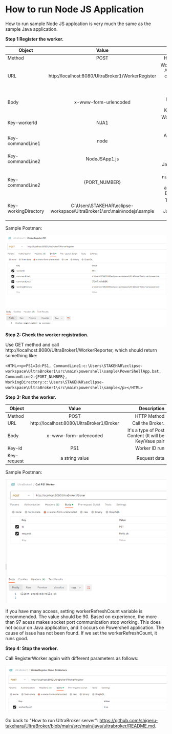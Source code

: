 # How to run Node JS Application

How to run sample Node JS applcation is very much the same as the sample Java application.

**Step 1 Register the worker.**

| Object        | Value           | Description  |
| ------------- |:-------------:| -----:|
| Method      | POST | HTTP Method |
| URL      | http://localhost:8080/UltraBroker1/WorkerRegister      |   WorkerRegister API where we can register a worker process. |
| Body | x-www-form-urlencoded      |    It's a type of Post Content (It will be Key/Vaue pair |
| Key-workerId | NJA1 | Worker ID (You can choose any word) |
| Key-commandLine1 | node | Assume Node JS has been installed. |
| Key-commandLine2 | NodeJSApp1.js | It's a generated JavaScript file. |
| Key-commandLine2 |  {PORT_NUMBER} | Socket port number, which will be assigned by a Broker object |
| Key-workingDirectory | C:\Users\STAKEHAR\eclipse-workspace\UltraBroker1\src\main\nodejs\sample | The directory where the JavaScript file is located|

Sample Postman:

![alt text](https://github.com/shigeru-takehara/UltraBroker/blob/main/images/Postman-WorkerRegister-PS1.PNG "WorkerRegister Powerscript Postman")


**Step 2: Check the worker registration.**

Use GET method and call http://localhost:8080/UltraBroker1/WorkerReporter, which should return something like:

`<HTML><p>PS1=Id:PS1, CommandLine1:c:\Users\STAKEHAR\eclipse-workspace\UltraBroker1\src\main\powershell\sample\PowerShellApp.bat, CommandLine2:{PORT_NUMBER}, WorkingDirectory:c:\Users\STAKEHAR\eclipse-workspace\UltraBroker1\src\main\powershell\sample</p></HTML>`

**Step 3: Run the worker.**

| Object        | Value           | Description  |
| ------------- |:-------------:| -----:|
| Method      | POST | HTTP Method |
| URL      | http://localhost:8080/UltraBroker1/Broker      |   Call the Broker. |
| Body | x-www-form-urlencoded      |    It's a type of Post Content (It will be Key/Vaue pair |
| Key-id | PS1 | Worker ID run |
| Key-request | a string value | Request data |

Sample Postman:

![alt text](https://github.com/shigeru-takehara/UltraBroker/blob/main/images/Postman-Broker-PS1.PNG "Calling Broker Postman")

If you have many access, setting workerRefreshCount variable is recommended. The value should be 90. Based on experience, the more than 97 acess makes socket port communication stop working. This does not occur on Java application, and it occurs on Powershell application. The cause of issue has not been found. If we set the workerRefreshCount, it runs good.

**Step 4: Stop the worker.**

Call RegisterWorker again with different parameters as follows:

![alt text](https://github.com/shigeru-takehara/UltraBroker/blob/main/images/Postman-WorkerRegister-Stop.PNG "WorkerRegister Stop Postman")


Go back to "How to run UltraBroker server": https://github.com/shigeru-takehara/UltraBroker/blob/main/src/main/java/ultrabroker/README.md.
